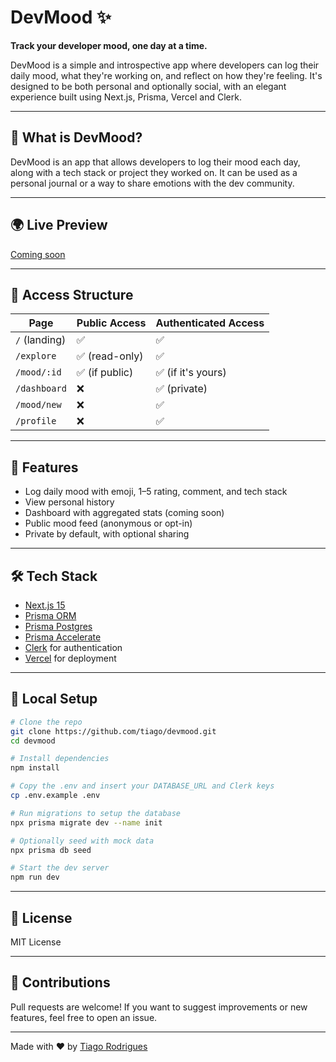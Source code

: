 # DevMood ✨

**Track your developer mood, one day at a time.**

DevMood is a simple and introspective app where developers can log their daily mood, what they're working on, and reflect on how they're feeling. It's designed to be both personal and optionally social, with an elegant experience built using Next.js, Prisma, Vercel and Clerk.

---

## 🚀 What is DevMood?

DevMood is an app that allows developers to log their mood each day, along with a tech stack or project they worked on. It can be used as a personal journal or a way to share emotions with the dev community.

---

## 🌍 Live Preview

[Coming soon](https://devmood-kappa.vercel.app/)

---

## 🔐 Access Structure

| Page          | Public Access  | Authenticated Access |
| ------------- | -------------- | -------------------- |
| `/` (landing) | ✅             | ✅                   |
| `/explore`    | ✅ (read-only) | ✅                   |
| `/mood/:id`   | ✅ (if public) | ✅ (if it's yours)   |
| `/dashboard`  | ❌             | ✅ (private)         |
| `/mood/new`   | ❌             | ✅                   |
| `/profile`    | ❌             | ✅                   |

---

## 📅 Features

- Log daily mood with emoji, 1–5 rating, comment, and tech stack
- View personal history
- Dashboard with aggregated stats (coming soon)
- Public mood feed (anonymous or opt-in)
- Private by default, with optional sharing

---

## 🛠️ Tech Stack

- [Next.js 15](https://nextjs.org)
- [Prisma ORM](https://www.prisma.io)
- [Prisma Postgres](https://www.prisma.io/postgres)
- [Prisma Accelerate](https://www.prisma.io/accelerate)
- [Clerk](https://clerk.dev) for authentication
- [Vercel](https://vercel.com) for deployment

---

## 🤖 Local Setup

```bash
# Clone the repo
git clone https://github.com/tiago/devmood.git
cd devmood

# Install dependencies
npm install

# Copy the .env and insert your DATABASE_URL and Clerk keys
cp .env.example .env

# Run migrations to setup the database
npx prisma migrate dev --name init

# Optionally seed with mock data
npx prisma db seed

# Start the dev server
npm run dev
```

---

## 📃 License

MIT License

---

## 🌟 Contributions

Pull requests are welcome! If you want to suggest improvements or new features, feel free to open an issue.

---

Made with ❤️ by [Tiago Rodrigues](https://github.com/tiagonrodrigues)
